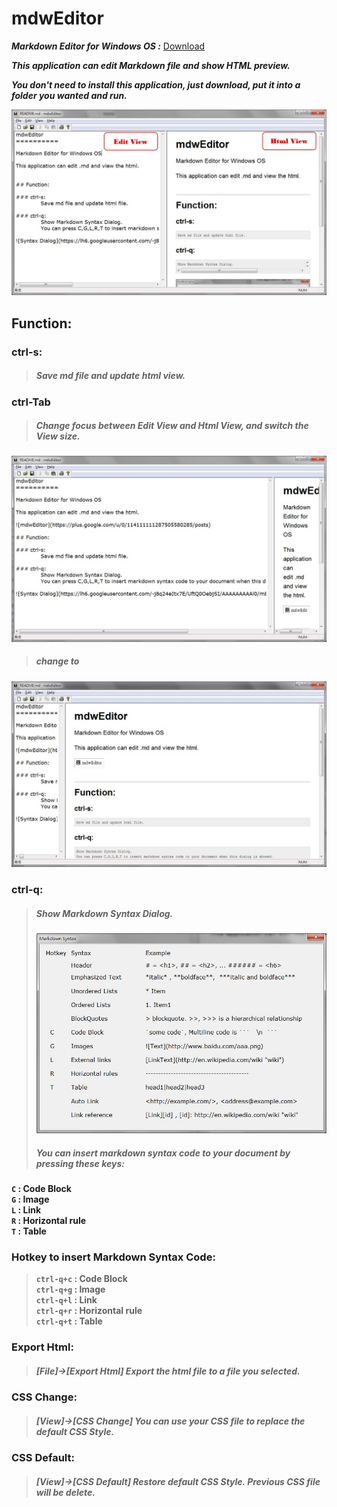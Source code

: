 ﻿mdwEditor
==========

***Markdown Editor for Windows OS :***  [Download](http://pan.baidu.com/share/link?shareid=1631494683&uk=1511399102 "Download mdw Editor")

***This application can edit Markdown file and show HTML preview.***

***You don't need to install this application, just download, put it into a folder you wanted and run.***

![mdwEditor](./graph/mdweditor.jpg)

## Function:

### ctrl-s:
> ##### Save md file and update html view.

### ctrl-Tab
> ##### Change focus between Edit View and Html View, and switch the View size.
![ImageText](./graph/ctrltab1.jpg)

> ##### change to 
![ImageText](./graph/ctrltab2.jpg)

### ctrl-q:
> ##### Show Markdown Syntax Dialog.
> ![Syntax Dialog](./graph/syntaxdlg.jpg)
> ##### You can insert markdown syntax code to your document by pressing these keys:
  **`C` : Code Block  
  `G` : Image  
  `L` : Link  
  `R` : Horizontal rule  
  `T` : Table**   

### Hotkey to insert Markdown Syntax Code:
> **`ctrl-q+c` : Code Block  
> `ctrl-q+g` : Image  
> `ctrl-q+l` : Link  
> `ctrl-q+r` : Horizontal rule  
> `ctrl-q+t` : Table**   

### Export Html:
> ##### [File]->[Export Html] Export the html file to a file you selected.

### CSS Change:
> ##### [View]->[CSS Change] You can use your CSS file to replace the default CSS Style.

### CSS Default:
> ##### [View]->[CSS Default] Restore default CSS Style. Previous CSS file will be delete.
	